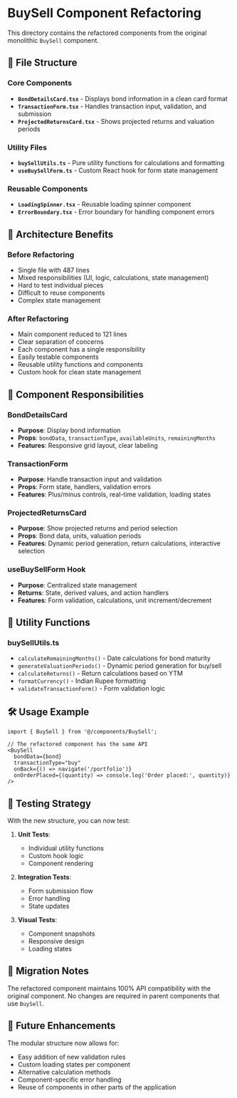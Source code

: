 # BuySell Component Refactoring

This directory contains the refactored components from the original monolithic `BuySell` component.

## 📁 File Structure

### Core Components
- **`BondDetailsCard.tsx`** - Displays bond information in a clean card format
- **`TransactionForm.tsx`** - Handles transaction input, validation, and submission
- **`ProjectedReturnsCard.tsx`** - Shows projected returns and valuation periods

### Utility Files
- **`buySellUtils.ts`** - Pure utility functions for calculations and formatting
- **`useBuySellForm.ts`** - Custom React hook for form state management

### Reusable Components
- **`LoadingSpinner.tsx`** - Reusable loading spinner component
- **`ErrorBoundary.tsx`** - Error boundary for handling component errors

## 🔧 Architecture Benefits

### Before Refactoring
- Single file with 487 lines
- Mixed responsibilities (UI, logic, calculations, state management)
- Hard to test individual pieces
- Difficult to reuse components
- Complex state management

### After Refactoring
- Main component reduced to 121 lines
- Clear separation of concerns
- Each component has a single responsibility
- Easily testable components
- Reusable utility functions and components
- Custom hook for clean state management

## 🎯 Component Responsibilities

### BondDetailsCard
- **Purpose**: Display bond information
- **Props**: `bondData`, `transactionType`, `availableUnits`, `remainingMonths`
- **Features**: Responsive grid layout, clear labeling

### TransactionForm
- **Purpose**: Handle transaction input and validation
- **Props**: Form state, handlers, validation errors
- **Features**: Plus/minus controls, real-time validation, loading states

### ProjectedReturnsCard
- **Purpose**: Show projected returns and period selection
- **Props**: Bond data, units, valuation periods
- **Features**: Dynamic period generation, return calculations, interactive selection

### useBuySellForm Hook
- **Purpose**: Centralized state management
- **Returns**: State, derived values, and action handlers
- **Features**: Form validation, calculations, unit increment/decrement

## 🧮 Utility Functions

### buySellUtils.ts
- `calculateRemainingMonths()` - Date calculations for bond maturity
- `generateValuationPeriods()` - Dynamic period generation for buy/sell
- `calculateReturns()` - Return calculations based on YTM
- `formatCurrency()` - Indian Rupee formatting
- `validateTransactionForm()` - Form validation logic

## 🛠 Usage Example

```tsx
import { BuySell } from '@/components/BuySell';

// The refactored component has the same API
<BuySell
  bondData={bond}
  transactionType="buy"
  onBack={() => navigate('/portfolio')}
  onOrderPlaced={(quantity) => console.log('Order placed:', quantity)}
/>
```

## 🧪 Testing Strategy

With the new structure, you can now test:

1. **Unit Tests**:
   - Individual utility functions
   - Custom hook logic
   - Component rendering

2. **Integration Tests**:
   - Form submission flow
   - Error handling
   - State updates

3. **Visual Tests**:
   - Component snapshots
   - Responsive design
   - Loading states

## 🔄 Migration Notes

The refactored component maintains 100% API compatibility with the original component. No changes are required in parent components that use `BuySell`.

## 🚀 Future Enhancements

The modular structure now allows for:
- Easy addition of new validation rules
- Custom loading states per component
- Alternative calculation methods
- Component-specific error handling
- Reuse of components in other parts of the application
